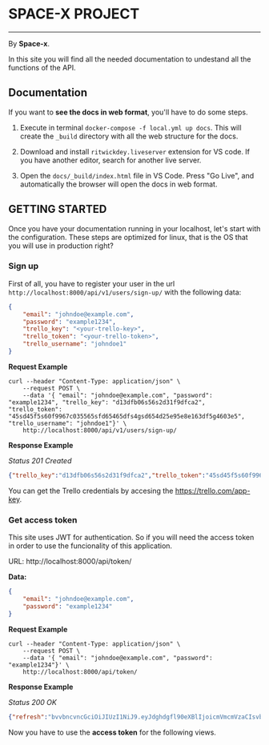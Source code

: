 # SPACE-X PROJECT
---

By **Space-x**.

In this site you will find all the needed documentation to undestand all the functions of the API.


## Documentation

If you want to **see the docs in web format**, you'll have to do some steps.

1. Execute in terminal `docker-compose -f local.yml up docs`. This will create the `_build` directory with all the web structure for the docs.

2. Download and install `ritwickdey.liveserver` extension for VS code. If you have another editor, search for another live server.

3. Open the `docs/_build/index.html` file in VS Code. Press "Go Live", and automatically the browser will open the docs in web format.

## GETTING STARTED

Once you have your documentation running in your localhost, let's start with the configuration. These steps are optimized for linux, that is the OS that you will use in production right?

### Sign up

First of all, you have to register your user in the url `http://localhost:8000/api/v1/users/sign-up/` with the following data:
```json
{
    "email": "johndoe@example.com",
    "password": "example1234",
    "trello_key": "<your-trello-key>",
    "trello_token": "<your-trello-token>",
    "trello_username": "johndoe1"
}
```

**Request Example**

```shell
curl --header "Content-Type: application/json" \
    --request POST \
    --data '{ "email": "johndoe@example.com", "password": "example1234", "trello_key": "d13dfb06s56s2d31f9dfca2", "trello_token": "45sd45f5s60f9967c035565sfd65465dfs4gsd654d25e95e8e163df5g4603e5", "trello_username": "johndoe1"}' \
    http://localhost:8000/api/v1/users/sign-up/
```

**Response Example**

*Status 201 Created*
```json
{"trello_key":"d13dfb06s56s2d31f9dfca2","trello_token":"45sd45f5s60f9967c035565sfd65465dfs4gsd654d25e95e8e163df5g4603e5","trello_username":"johndoe1","email":"johndoe@example.com"}
```

You can get the Trello credentials by accesing the https://trello.com/app-key.

### Get access token

This site uses JWT for authentication. So if you will need the access token in order to use the funcionality of this application.

URL: http://localhost:8000/api/token/

**Data:**
```json
{
    "email": "johndoe@example.com",
    "password": "example1234"
}
```

**Request Example**

```shell
curl --header "Content-Type: application/json" \
    --request POST \
    --data '{ "email": "johndoe@example.com", "password": "example1234"}' \
    http://localhost:8000/api/token/
```

**Response Example**

*Status 200 OK*
```json
{"refresh":"bvvbncvncGciOiJIUzI1NiJ9.eyJdghdgfl90eXBlIjoicmVmcmVzaCIsvbcnety4NjUwMSwianRpIjoiNTA3NjY1MmFmMGQxNGQ1MWE5ZTI0MjIxNGvbndfhdtrjoyfQ.vk8QIye42umH__PQ7asdfxzcvetrDOY3t0aCzoI","access":"eyJ0eXAiadsf6487qiLCJhbGciOiJIUzI1NiJ9.eyJ0b26a5s65adf8q9eXBlIjoiYWNiwiZXhwIjoxNjE3MTAwNDAxLCJqdGkiOiI2MDE3MTc0Y2EzMWI0MTg4Ym65hjgkj645ZmVlNSIsInVzZXJfaWQiOjJ9.dPb6asd5f498M39f2Q60_0y8woQUWPPAVnGVaojAM"}
```

Now you have to use the **access token** for the following views.

